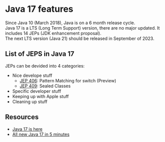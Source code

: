 # Java 17 features
Since Java 10 (March 2018), Java is on a 6 month release cycle. </br>
Java 17 is a LTS (Long Term Support) version, there are no major updated. It includes 14 JEPs (JDK enhancement proposal).</br>
The next LTS version (Java 21) should be released in September of 2023.

## List of JEPS in Java 17
JEPs can be devided into 4 categories:
* Nice develope stuff
  * [JEP 406](https://openjdk.org/jeps/406): Pattern Matching for switch (Preview)
  * [JEP 409](https://openjdk.org/jeps/409): Sealed Classes
* Specific developer stuff
* Keeping up with Apple stuff
* Cleaning up stuff


## Resources
* [Java 17 is here](https://blogs.oracle.com/javamagazine/post/java-jdk-17-generally-available)
* [All new Java 17 in 5 minutes](https://youtu.be/m2ak1zI-M8g)
